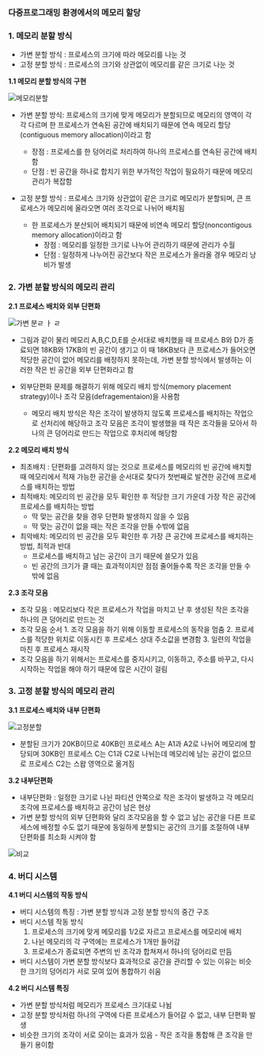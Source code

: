### 다중프로그래밍 환경에서의 메모리 할당
<h3>1.  메모리 분할 방식</h3>

   - 가변 분할 방식 : 프로세스의 크기에 따라 메모리를 나눈 것
   - 고정 분할 방식 : 프로세스의 크기와 상관없이 메모리를 같은 크기로 나눈 것 

   <b>1.1 메모리 분할 방식의 구현</b>

   ![메모리분할](https://user-images.githubusercontent.com/93310395/190116883-d342f1ea-716b-417a-830b-0c61c7f4a745.png)
  
   - 가변 분할 방식: 프로세스의 크기에 맞게 메모리가 분할되므로 메모리의 영역이 각각 다르며 한 프로세스가 연속된 공간에 배치되기 때문에 연속 메모리 할당(contiguous memory allocation)이라고 함
      - 장점 : 프로세스를 한 덩어리로 처리하여 하나의 프로세스를 연속된 공간에 배치함
      - 단점 : 빈 공간을 하나로 합치기 위한 부가적인 작업이 필요하기 때문에 메모리 관리가 복잡함

   - 고정 분할 방식 : 프로세스 크기와 상관없이 같은 크기로 메모리가 분할되며, 큰 프로세스가 메모리에 올라오면 여러 조각으로 나뉘어 배치됨
      - 한 프로세스가 분산되어 배치되기 때문에 비연속 메모리 할당(noncontigous memory allocation)이라고 함
         - 장점 : 메모리를 일정한 크기로 나누어 관리하기 때문에 관리가 수월
         - 단점 : 일정하게 나누어진 공간보다 작은 프로세스가 올라올 경우 메모리 낭비가 발생  


<h3>2.  가변 분할 방식의 메모리 관리</h3>

   <b>2.1 프로세스 배치와 외부 단편화</b>

   ![가변 분ㄹ ㅏ ㄹ](https://user-images.githubusercontent.com/93310395/190117400-95a95933-4770-4239-9b60-5455b6842511.png) 

   - 그림과 같이 물리 메모리 A,B,C,D,E를 순서대로 배치했을 때 프로세스 B와 D가 종료되면 18KB와 17KB의 빈 공간이 생기고 이 때 18KB보다 큰 프로세스가 들어오면 적당한 공간이 없어 메모리를 배정하지 못하는데, 가변 분할 방식에서 발생하는 이러한 작은 빈 공간을 외부 단편화라고 함 

   - 외부단편화 문제를 해결하기 위해 메모리 배치 방식(memory placement strategy)이나 조각 모음(defragementaion)을 사용함
      - 메모리 배치 방식은 작은 조각이 발생하지 않도록 프로세스를 배치하는 작업으로 선처리에 해당하고 조각 모음은 조각이 발생했을 때 작은 조각들을 모아서 하나의 큰 덩어리로 만드는 작업으로 후처리에 해당함

   <b>2.2 메모리 배치 방식</b>

   - 최초배치 : 단편화를 고려하지 않는 것으로 프로세스를 메모리의 빈 공간에 배치할 때 메모리에서 적재 가능한 공간을 순서대로 찾다가 첫번째로 발견한 공간에 프로세스를 배치하는 방법
   - 최적배치: 메모리의 빈 공간을 모두 확인한 후 적당한 크기 가운데 가장 작은 공간에 프로세스를 배치하는 방법
      - 딱 맞는 공간을 찾을 경우 단편화 발생하지 않을 수 있음
      - 딱 맞는 공간이 없을 때는 작은 조각을 만들 수밖에 없음
   - 최악배치: 메모리의 빈 공간을 모두 확인한 후 가장 큰 공간에 프로세스를 배치하는 방법, 최적과 반대
      - 프로세스를 배치하고 남는 공간이 크기 때문에 쓸모가 있음
      - 빈 공간의 크기가 클 때는 효과적이지만 점점 줄어들수록 작은 조각을 만들 수 밖에 없음

   <b>2.3 조각 모음</b>

   - 조각 모음 : 메모리보다 작은 프로세스가 작업을 마치고 난 후 생성된 작은 조각을 하나의 큰 덩어리로 만드는 것 
   - 조각 모음 순서
            1. 조각 모음을 하기 위해 이동할 프로세스의 동작을 멈춤
            2. 프로세스를 적당한 위치로 이동시킨 후 프로세스 상대 주소값을 변경함
            3. 일련의 작업을 마친 후 프로세스 재시작
   - 조각 모음을 하기 위해서는 프로세스를 중지시키고, 이동하고, 주소를 바꾸고, 다시 시작하는 작업을 해야 하기 때문에 많은 시간이 걸림
  
<h3>3.  고정 분할 방식의 메모리 관리</h3>

   <b>3.1 프로세스 배치와 내부 단편화</b>

   ![고정분할](https://user-images.githubusercontent.com/93310395/190120570-91462ea3-d9a2-4262-8212-3504362dbf8d.png)

   - 분할된 크기가 20KB이므로 40KB인 프로세스 A는 A1과 A2로 나뉘어 메모리에 할당되며 30KB인 프로세스 C는 C1과 C2로 나뉘는데 메모리에 남는 공간이 없으므로 프로세스 C2는 스왑 영역으로 옮겨짐

   <b>3.2 내부단편화</b>

   - 내부단편화 : 일정한 크기로 나뉜 파티션 안쪽으로 작은 조각이 발생하고 각 메모리 조각에 프로세스를 배치하고 공간이 남은 현상
   - 가변 분할 방식의 외부 단편화와 달리 조각모음을 할 수 없고 남는 공간을 다른 프로세스에 배정할 수도 없기 때문에 동일하게 분할되는 공간의 크기를 조절하여 내부 단편화를 최소화 시켜야 함

   ![비교](https://user-images.githubusercontent.com/93310395/190121051-74d3afda-079f-4103-a71c-8e360baa35f4.png)


<h3>4.  버디 시스템</h3>

   <b>4.1 버디 시스템의 작동 방식</b>

   - 버디 시스템의 특징 : 가변 분할 방식과 고정 분할 방식의 중간 구조
   - 버디 시스템 작동 방식
      1. 프로세스의 크기에 맞게 메모리를 1/2로 자르고 프로세스를 메모리에 배치
      2. 나뉜 메모리의 각 구역에는 프로세스가 1개만 들어감
      3. 프로세스가 종료되면 주변의 빈 조각과 합쳐져서 하나의 덩어리로 만듬
   - 버디 시스템이 가변 분할 방식보다 효과적으로 공간을 관리할 수 있는 이유는 비슷한 크기의 덩어리가 서로 모여 있어 통합하기 쉬움
    
   <b>4.2 버디 시스템 특징</b>

   - 가변 분할 방식처럼 메모리가 프로세스 크기대로 나뉨
   - 고정 분할 방식처럼 하나의 구역에 다른 프로세스가 들어갈 수 없고, 내부 단편화 발생
   - 비슷한 크기의 조각이 서로 모이는 효과가 있음
         - 작은 조각을 통합해 큰 조각을 만들기 용이함




​
   

      

   



``` 